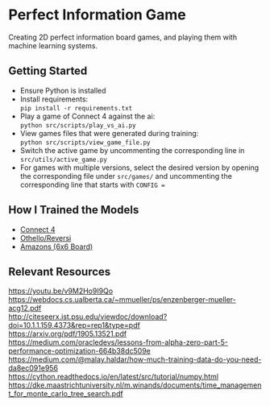 # Perfect Information Game
Creating 2D perfect information board games, and playing them with machine learning systems.

## Getting Started
- Ensure Python is installed
- Install requirements: \
`pip install -r requirements.txt`
- Play a game of Connect 4 against the ai: \
`python src/scripts/play_vs_ai.py`
- View games files that were generated during training: \
`python src/scripts/view_game_file.py`
- Switch the active game by uncommenting the corresponding line in `src/utils/active_game.py`
- For games with multiple versions, select the desired version by opening the corresponding file under `src/games/` and 
uncommenting the corresponding line that starts with `CONFIG = `

## How I Trained the Models
- [Connect 4](/training/Connect4)
- [Othello/Reversi](/training/Othello)
- [Amazons (6x6 Board)](/training/Amazons/6x6)

## Relevant Resources
https://youtu.be/v9M2Ho9I9Qo \
https://webdocs.cs.ualberta.ca/~mmueller/ps/enzenberger-mueller-acg12.pdf \
http://citeseerx.ist.psu.edu/viewdoc/download?doi=10.1.1.159.4373&rep=rep1&type=pdf \
https://arxiv.org/pdf/1905.13521.pdf \
https://medium.com/oracledevs/lessons-from-alpha-zero-part-5-performance-optimization-664b38dc509e \
https://medium.com/@malay.haldar/how-much-training-data-do-you-need-da8ec091e956 \
https://cython.readthedocs.io/en/latest/src/tutorial/numpy.html \
https://dke.maastrichtuniversity.nl/m.winands/documents/time_management_for_monte_carlo_tree_search.pdf

